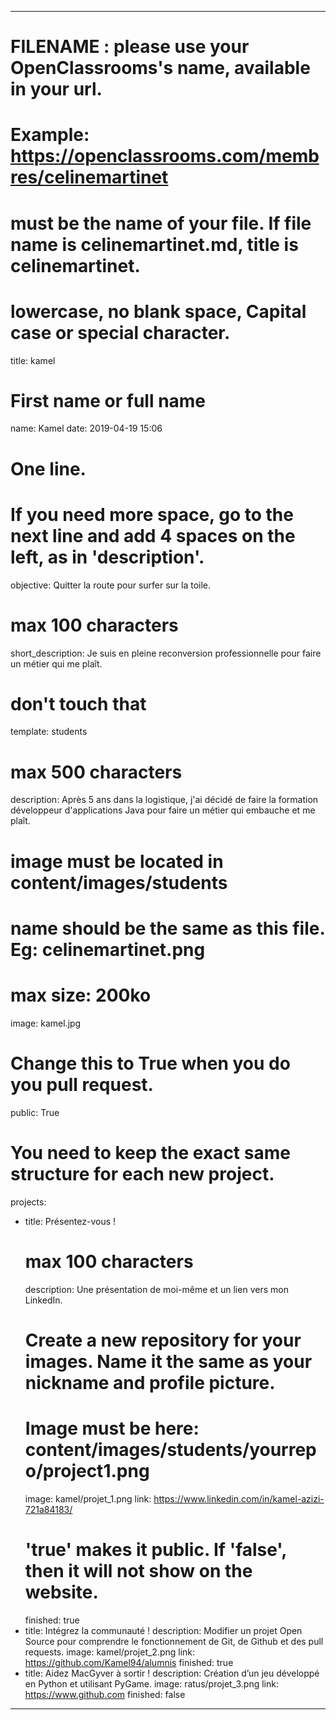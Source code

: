 ---

# FILENAME : please use your OpenClassrooms's name, available in your url.
# Example: https://openclassrooms.com/membres/celinemartinet
# must be the name of your file. If file name is celinemartinet.md, title is celinemartinet.
# lowercase, no blank space, Capital case or special character.
title: kamel

# First name or full name
name: Kamel
date: 2019-04-19 15:06

# One line.
# If you need more space, go to the next line and add 4 spaces on the left, as in 'description'.
objective: Quitter la route pour surfer sur la toile.

# max 100 characters
short_description: Je suis en pleine reconversion professionnelle pour faire un métier qui me plaît.

# don't touch that
template: students

# max 500 characters
description:
    Après 5 ans dans la logistique, j'ai décidé de faire la formation développeur d'applications Java pour faire un métier qui embauche et me plaît.

# image must be located in content/images/students
# name should be the same as this file. Eg: celinemartinet.png
# max size: 200ko
image: kamel.jpg

# Change this to True when you do you pull request.
public: True

# You need to keep the exact same structure for each new project.
projects:
  - title: Présentez-vous !
    # max 100 characters
    description: Une présentation de moi-même et un lien vers mon LinkedIn.
    # Create a new repository for your images. Name it the same as your nickname and profile picture.
    # Image must be here: content/images/students/yourrepo/project1.png
    image: kamel/projet_1.png
    link: https://www.linkedin.com/in/kamel-azizi-721a84183/
    # 'true' makes it public. If 'false', then it will not show on the website.
    finished: true
  - title: Intégrez la communauté !
    description: Modifier un projet Open Source pour comprendre le fonctionnement de Git, de Github et des pull requests.
    image: kamel/projet_2.png
    link: https://github.com/Kamel94/alumnis
    finished: true
  - title: Aidez MacGyver à sortir !
    description: Création d’un jeu développé en Python et utilisant PyGame.
    image: ratus/projet_3.png
    link: https://www.github.com
    finished: false
---